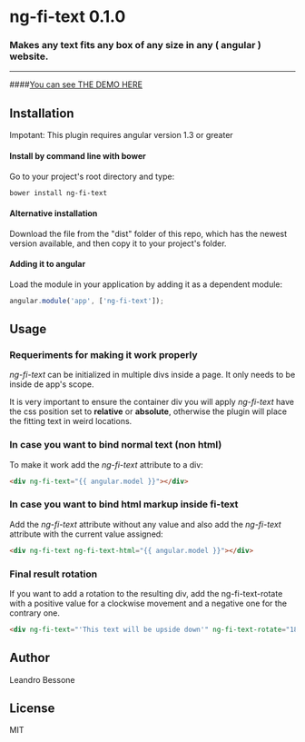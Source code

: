 # ng-fi-text 0.1.0

### Makes any text fits any box of any size in any ( angular ) website.

---------

####[You can see THE DEMO HERE][1]

[1]:http://leandropio.github.io/ng-fi-text/

## Installation

Impotant: This plugin requires angular version 1.3 or greater

#### Install by command line with bower
Go to your project's root directory and type:
 ```bash
 bower install ng-fi-text
 ```

#### Alternative installation
 Download the file from the "dist" folder of this repo, which has the newest version available, and then copy it to your project's folder.


#### Adding it to angular
Load the module in your application by adding it as a dependent module:
```javascript
angular.module('app', ['ng-fi-text']);
```



## Usage

### Requeriments for making it work properly
_ng-fi-text_ can be initialized in multiple divs inside a page. It only needs to be inside de app's scope.

It is very important to ensure the container div you will apply _ng-fi-text_ have the css position set to **relative** or **absolute**, otherwise the plugin will place the fitting text in weird locations.



### In case you want to bind normal text (non html)
To make it work add the _ng-fi-text_ attribute to a div:
```html
<div ng-fi-text="{{ angular.model }}"></div>
```

### In case you want to bind html markup inside fi-text
Add the _ng-fi-text_ attribute without any value and also add the _ng-fi-text_ attribute with the current value assigned:
```html
<div ng-fi-text ng-fi-text-html="{{ angular.model }}"></div>
```


### Final result rotation 
If you want to add a rotation to the resulting div, add the ng-fi-text-rotate with a positive value for a clockwise movement and a negative one for the contrary one.
```html
<div ng-fi-text="'This text will be upside down'" ng-fi-text-rotate="180"></div>
```

## Author
Leandro Bessone

## License
MIT
